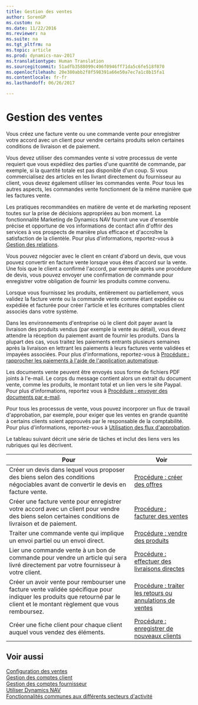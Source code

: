 ```yaml
---
title: Gestion des ventes
author: SorenGP
ms.custom: na
ms.date: 11/22/2016
ms.reviewer: na
ms.suite: na
ms.tgt_pltfrm: na
ms.topic: article
ms.prod: dynamics-nav-2017
ms.translationtype: Human Translation
ms.sourcegitcommit: 51adfb3588099c496f0946ff71da5c6fe518f070
ms.openlocfilehash: 20e380abb2f8f598391a66e50a7ec7a1c8b15fa1
ms.contentlocale: fr-fr
ms.lasthandoff: 06/26/2017

---
```


# <a name="manage-sales"></a>Gestion des ventes
Vous créez une facture vente ou une commande vente pour enregistrer votre accord avec un client pour vendre certains produits selon certaines conditions de livraison et de paiement.

Vous devez utiliser des commandes vente si votre processus de vente requiert que vous expédiiez des parties d'une quantité de commande, par exemple, si la quantité totale est pas disponible d'un coup. Si vous commercialisez des articles en les livrant directement du fournisseur au client, vous devez également utiliser les commandes vente. Pour tous les autres aspects, les commandes vente fonctionnent de la même manière que les factures vente.  

Les pratiques recommandées en matière de vente et de marketing reposent toutes sur la prise de décisions appropriées au bon moment. La fonctionnalité Marketing de Dynamics NAV fournit une vue d'ensemble précise et opportune de vos informations de contact afin d'offrir des services à vos prospects de manière plus efficace et d'accroître la satisfaction de la clientèle. Pour plus d'informations, reportez-vous à [Gestion des relations](marketing-relationship-management.md).

Vous pouvez négocier avec le client en créant d'abord un devis, que vous pouvez convertir en facture vente lorsque vous êtes d'accord sur la vente. Une fois que le client a confirmé l'accord, par exemple après une procédure de devis, vous pouvez envoyer une confirmation de commande pour enregistrer votre obligation de fournir les produits comme convenu.

Lorsque vous fournissez les produits, entièrement ou partiellement, vous validez la facture vente ou la commande vente comme étant expédiée ou expédiée et facturée pour créer l'article et les écritures comptables client associés dans votre système.

Dans les environnements d'entreprise où le client doit payer avant la livraison des produits vendus (par exemple la vente au détail), vous devez attendre la réception du paiement avant de fournir les produits. Dans la plupart des cas, vous traitez les paiements entrants plusieurs semaines après la livraison en lettrant les paiements à leurs factures vente validées et impayées associées. Pour plus d'informations, reportez-vous à [Procédure : rapprocher les paiements à l'aide de l'application automatique](receivables-how-reconcile-payments-auto-application.md).

Les documents vente peuvent être envoyés sous forme de fichiers PDF joints à l'e-mail. Le corps du message contient alors un extrait du document vente, comme les produits, le montant total et un lien vers le site Paypal. Pour plus d'informations, reportez vous à [Procédure : envoyer des documents par e-mail](ui-how-send-documents-email.md).

Pour tous les processus de vente, vous pouvez incorporer un flux de travail d'approbation, par exemple, pour exiger que les ventes en grande quantité à certains clients soient approuvés par le responsable de la comptabilité. Pour plus d'informations, reportez-vous à [Utilisation des flux d'approbation](across-how-use-approval-workflows.md).

Le tableau suivant décrit une série de tâches et inclut des liens vers les rubriques qui les décrivent.

|Pour |Voir |
|---|----|
|Créer un devis dans lequel vous proposer des biens selon des conditions négociables avant de convertir le devis en facture vente.|[Procédure : créer des offres](sales-how-make-offers.md)|
|Créer une facture vente pour enregistrer votre accord avec un client pour vendre des biens selon certaines conditions de livraison et de paiement.|[Procédure : facturer des ventes](sales-how-invoice-sales.md)|
|Traiter une commande vente qui implique un envoi partiel ou un envoi direct.|[Procédure : vendre des produits](sales-how-sell-products.md)|
|Lier une commande vente à un bon de commande pour vendre un article qui sera livré directement par votre fournisseur à votre client.|[Procédure : effectuer des livraisons directes](sales-how-drop-shipment.md)|
|Créer un avoir vente pour rembourser une facture vente validée spécifique pour indiquer les produits que retourné par le client et le montant règlement que vous remboursez.|[Procédure : traiter les retours ou annulations de ventes](sales-how-process-sales-returns-cancellations.md)|
|Créer une fiche client pour chaque client auquel vous vendez des éléments.|[Procédure : enregistrer de nouveaux clients](sales-how-register-new-customers.md)|

## <a name="see-also"></a>Voir aussi  
[Configuration des ventes](sales-setup-sales.md)  
[Gestion des comptes client](receivables-manage-receivables.md)  
[Gestion des comptes fournisseur](payables-manage-payables.MD)      
[Utiliser Dynamics NAV](ui-work-product.md)  
[Fonctionnalités communes aux différents secteurs d'activité](ui-across-business-areas.md)

